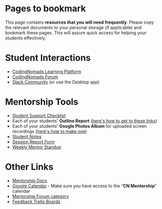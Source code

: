 # Pages to bookmark

This page contains **resources that you will need frequently**. Please copy the relevant documents to your personal storage (if applicable) and bookmark these pages. This will assure quick access for helping your students effectively.

# Student Interactions

*   [CodingNomads Learning Platform](https://platform.codingnomads.co/learn/my/)
*   [CodingNomads Forum](http://forum.codingnomads.co/)
*   [Slack Community](https://codingnomads-chat.slack.com/messages) (or use the Desktop app)

# Mentorship Tools

*   [Student Support Checklist](08_checklist.md)
*   Each of your students' **Outline Report** ([here's how to get to these links](05_tools.md))
*   Each of your students' **Google Photos Album** for uploaded screen recordings ([here's how to make one](05_tools.md))
*   [Student Notes](13_student_notes.md)
*   <span style="color:lightgray;">[Session Report Form](https://docs.google.com/forms/d/e/1FAIpQLSfcYcVSnGAIhEB4wNr4tURIqQ_6lRa0xo7ARpWeDuhFq9a7bA/viewform)</span>
*   [Weekly Mentor Standup](https://docs.google.com/forms/d/e/1FAIpQLSdZEKcxX9ZYE-M1P8xZ8Wuipkt2W2lE1ArtZCUUO6z1pOtuRA/viewform)

# Other Links

*   [Mentorship Docs](README.md)
*   [Google Calendar](https://calendar.google.com/) - Make sure you have access to the “**CN Mentorship**” calendar
*   [Mentorship Forum category](http://forum.codingnomads.co/c/staff/mentorship)
*   [Feedback Trello Boards](https://trello.com/cnsuggestions1/home)
